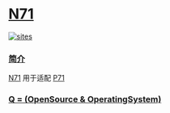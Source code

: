 ﻿# [N71](https://github.com/OS-Q/N71)

[![sites](http://182.61.61.133/link/resources/OSQ.png)](http://www.OS-Q.com)

### [简介](https://github.com/OS-Q/N71/wiki)

[N71](https://github.com/OS-Q/N71) 用于适配 [P71](https://github.com/OS-Q/P71)

### [Q = (OpenSource & OperatingSystem) ](http://www.OS-Q.com)

